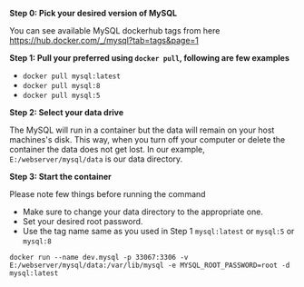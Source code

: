 **Step 0: Pick your desired version of MySQL**

You can see available MySQL dockerhub tags from here https://hub.docker.com/_/mysql?tab=tags&page=1

**Step 1: Pull your preferred using `docker pull`, following are few examples**

* `docker pull mysql:latest`
* `docker pull mysql:8`
* `docker pull mysql:5`

**Step 2: Select your data drive**

The MySQL will run in a container but the data will remain on your host machines's disk. This way, when you turn off your computer or delete the container the data does not get lost. In our example, `E:/webserver/mysql/data` is our data directory.

**Step 3: Start the container**

Please note few things before running the command
* Make sure to change your data directory to the appropriate one.
* Set your desired root password.
* Use the tag name same as you used in Step 1 `mysql:latest` or `mysql:5` or `mysql:8`

`docker run --name dev.mysql -p 33067:3306 -v E:/webserver/mysql/data:/var/lib/mysql -e MYSQL_ROOT_PASSWORD=root -d mysql:latest`
